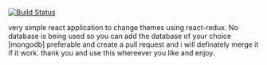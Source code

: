 [![Build Status](http://89e8-103-212-156-110.ngrok.io/buildStatus/icon?job=ReactThemeChanger%2F82)](http://89e8-103-212-156-110.ngrok.io/job/ReactThemeChanger/)

very simple react application to change themes using react-redux.
No database is being used so you can add the database of your choice [mongodb] preferable and create a pull request and i will definately merge it if it work.
thank you and use this whereever you like and enjoy. 

<!-- testing Three  -->
